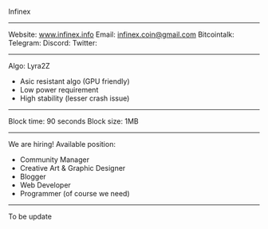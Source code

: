 
Infinex

----------------------------------------------------------------------------------------

Website: www.infinex.info
Email: infinex.coin@gmail.com
Bitcointalk:
Telegram:
Discord:
Twitter:

----------------------------------------------------------------------------------------

Algo: Lyra2Z
* Asic resistant algo (GPU friendly)
* Low power requirement
* High stability (lesser crash issue)

----------------------------------------------------------------------------------------

Block time: 90 seconds
Block size: 1MB

----------------------------------------------------------------------------------------

We are hiring!
Available position:
* Community Manager
* Creative Art & Graphic Designer
* Blogger
* Web Developer
* Programmer (of course we need)

----------------------------------------------------------------------------------------

To be update
